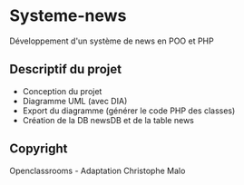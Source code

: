 # Systeme-news
Développement d'un système de news en POO et PHP

## Descriptif du projet
- Conception du projet
- Diagramme UML (avec DIA)
- Export du diagramme (générer le code PHP des classes)
- Création de la DB newsDB et de la table news

## Copyright
Openclassrooms - Adaptation Christophe Malo